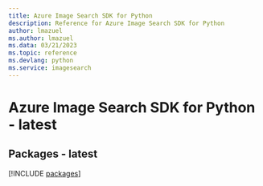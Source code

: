 ```yaml
---
title: Azure Image Search SDK for Python
description: Reference for Azure Image Search SDK for Python
author: lmazuel
ms.author: lmazuel
ms.data: 03/21/2023
ms.topic: reference
ms.devlang: python
ms.service: imagesearch
---
```

# Azure Image Search SDK for Python - latest
## Packages - latest
[!INCLUDE [packages](image-search-index.md)]